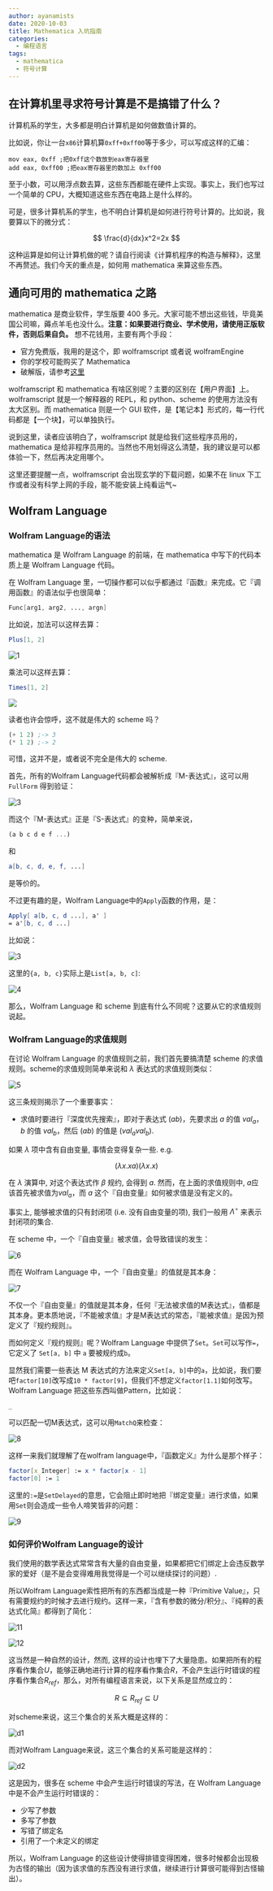 ```yaml
---
author: ayanamists
date: 2020-10-03
title: Mathematica 入坑指南
categories:
  - 编程语言
tags:
  - mathematica
  - 符号计算
---
```


## 在计算机里寻求符号计算是不是搞错了什么？

计算机系的学生，大多都是明白计算机是如何做数值计算的。

比如说，你让一台`x86`计算机算`0xff+0xff00`等于多少，可以写成这样的汇编：

```assembly
mov eax, 0xff ;把0xff这个数放到eax寄存器里
add eax, 0xff00 ;把eax寄存器里的数加上 0xff00
```

至于小数，可以用浮点数去算，这些东西都能在硬件上实现。事实上，我们也写过一个简单的 CPU，大概知道这些东西在电路上是什么样的。

可是，很多计算机系的学生，也不明白计算机是如何进行符号计算的。比如说，我要算以下的微分式：

$$
\frac{d}{dx}x^2=2x
$$

这种运算是如何让计算机做的呢？请自行阅读《计算机程序的构造与解释》，这里不再赘述。我们今天的重点是，如何用 mathematica 来算这些东西。

## 通向可用的 mathematica 之路

mathematica 是商业软件，学生版要 400 多元。大家可能不想出这些钱，毕竟美国公司嘛，薅点羊毛也没什么。**注意：如果要进行商业、学术使用，请使用正版软件，否则后果自负。** 想不花钱用，主要有两个手段：

- 官方免费版，我用的是这个，即 wolframscript 或者说 wolframEngine
- 你的学校可能购买了 Mathematica
- 破解版，请参考[这里](https://tiebamma.github.io/InstallTutorial/)

wolframscript 和 mathematica 有啥区别呢？主要的区别在【用户界面】上。wolframscript 就是一个解释器的 REPL，和 python、scheme 的使用方法没有太大区别。而 mathematica 则是一个 GUI 软件，是【笔记本】形式的，每一行代码都是【一个块】，可以单独执行。

说到这里，读者应该明白了，wolframscript 就是给我们这些程序员用的，mathematica 是给非程序员用的。当然也不用划得这么清楚，我的建议是可以都体验一下，然后再决定用哪个。

这里还要提醒一点，wolframscript 会出现玄学的下载问题，如果不在 linux 下工作或者没有科学上网的手段，能不能安装上纯看运气~

## Wolfram Language

### Wolfram Language的语法

mathematica 是 Wolfram Language 的前端，在 mathematica 中写下的代码本质上是 Wolfram Language 代码。

在 Wolfram Language 里，一切操作都可以似乎都通过『函数』来完成。它『调用函数』的语法似乎也很简单：

```mathematica
Func[arg1, arg2, ..., argn]
```

比如说，加法可以这样去算：

```mathematica
Plus[1, 2]
```

![1](https://pic.downk.cc/item/5f789253160a154a671c41b3.jpg)

乘法可以这样去算：

```mathematica
Times[1, 2]
```

![](https://pic.downk.cc/item/5f789285160a154a671c530c.jpg)

读者也许会惊呼，这不就是伟大的 scheme 吗？

```scheme
(+ 1 2) ;-> 3
(* 1 2) ;-> 2
```

可惜，这并不是，或者说不完全是伟大的 scheme. 

首先，所有的Wolfram Language代码都会被解析成『M-表达式』，这可以用 `FullForm` 得到验证：

![3](https://pic.downk.cc/item/5fdc788f3ffa7d37b380e9b1.png)

而这个『M-表达式』正是『S-表达式』的变种，简单来说，

```scheme
(a b c d e f ...)
```

和

```mathematica
a[b, c, d, e, f, ...]
```

是等价的。

不过更有趣的是，Wolfram Language中的`Apply`函数的作用，是：

```mathematica
Apply[ a[b, c, d ...], a' ]
= a'[b, c, d ...]
```

比如说：

![3](https://pic.downk.cc/item/5fdc93043ffa7d37b39d8ecc.png)

这里的`{a, b, c}`实际上是`List[a, b, c]`:

![4](https://pic.downk.cc/item/5fdc93513ffa7d37b39e0f9b.png)

那么，Wolfram Language 和 scheme 到底有什么不同呢？这要从它的求值规则说起。

### Wolfram Language的求值规则

在讨论 Wolfram Language 的求值规则之前，我们首先要搞清楚 scheme 的求值规则。scheme的求值规则简单来说和 $\lambda$ 表达式的求值规则类似：

![5](https://pic.downk.cc/item/5fdc95373ffa7d37b3a03cbb.png)

这三条规则揭示了一个重要事实：

- 求值时要进行『深度优先搜索』，即对于表达式 $(a b)$，先要求出 $a$ 的值 $val_{a}$，$b$ 的值 $val_{b}$，然后 $(a b)$ 的值是 $(val_a val_b)$.

如果 $\lambda$ 项中含有自由变量, 事情会变得复杂一些. e.g.

$$
(\lambda x.xa)(\lambda x.x)
$$

在 $\lambda$ 演算中, 对这个表达式作 $\beta$ 规约, 会得到 $a$. 然而，在上面的求值规则中, $a$应该首先被求值为$val_{a}$，而 $a$ 这个『自由变量』如何被求值是没有定义的。

事实上, 能够被求值的只有封闭项 (i.e. 没有自由变量的项), 我们一般用 $\Lambda^{\circ}$ 来表示封闭项的集合. 

在 scheme 中，一个『自由变量』被求值，会导致错误的发生：

![6](https://pic.downk.cc/item/5fdc97933ffa7d37b3a31b0a.png)

而在 Wolfram Language 中，一个『自由变量』的值就是其本身：

![7](https://pic.downk.cc/item/5fdc98453ffa7d37b3a3f4b8.png)

不仅一个『自由变量』的值就是其本身，任何『无法被求值的M表达式』，值都是其本身。更本质地说，『不能被求值』才是M表达式的常态，『能被求值』是因为预定义了『规约规则』。

而如何定义『规约规则』呢？Wolfram Language 中提供了`Set`。`Set`可以写作`=`，它定义了 `Set[a, b]` 中 `a` 要被规约成`b`。

显然我们需要一些表达 M 表达式的方法来定义`Set[a, b]`中的`a`，比如说，我们要吧`factor[10]`改写成`10 * factor[9]`，但我们不想定义`factor[1.1]`如何改写。Wolfram Language 把这些东西叫做Pattern，比如说：

```mathematica
_
```

可以匹配一切M表达式，这可以用`MatchQ`来检查：

![8](https://pic.downk.cc/item/5fdc9be53ffa7d37b3a80444.png)

这样一来我们就理解了在wolfram language中，『函数定义』为什么是那个样子：

```mathematica
factor[x_Integer] := x * factor[x - 1]
factor[0] := 1
```

这里的`:=`是`SetDelayed`的意思，它会阻止即时地把『绑定变量』进行求值，如果用`Set`则会造成一些令人啼笑皆非的问题：

![9](https://pic.downk.cc/item/5fdc9e653ffa7d37b3aad475.png)

### 如何评价Wolfram Language的设计

我们使用的数学表达式常常含有大量的自由变量，如果都把它们绑定上会违反数学家的爱好（是不是会变得难用我觉得是一个可以继续探讨的问题）. 

所以Wolfram Language索性把所有的东西都当成是一种『Primitive Value』，只有需要规约的时候才去进行规约。这样一来，『含有参数的微分/积分』、『纯粹的表达式化简』都得到了简化：

![11](https://pic.downk.cc/item/5fdca1933ffa7d37b3ae5c99.png)

![12](https://pic.downk.cc/item/5fdca2343ffa7d37b3af1264.png)

这当然是一种自然的设计，然而, 这样的设计也埋下了大量隐患。如果把所有的程序看作集合$U$，能够正确地进行计算的程序看作集合$R$，不会产生运行时错误的程序看作集合$R_{ref}$，那么，对所有编程语言来说，以下关系是显然成立的：

$$
R \subseteq R_{ref} \subseteq U
$$

对scheme来说，这三个集合的关系大概是这样的：

![d1](https://pic.downk.cc/item/5fdca7b33ffa7d37b3b514be.png)

而对Wolfram Language来说，这三个集合的关系可能是这样的：

![d2](https://pic.downk.cc/item/5fdca7853ffa7d37b3b4df44.png)

这是因为，很多在 scheme 中会产生运行时错误的写法，在 Wolfram Language 中是不会产生运行时错误的：

+ 少写了参数
+ 多写了参数
+ 写错了绑定名
+ 引用了一个未定义的绑定

所以，Wolfram Language 的这些设计使得排错变得困难，很多时候都会出现极为古怪的输出（因为该求值的东西没有进行求值，继续进行计算很可能得到古怪输出）。